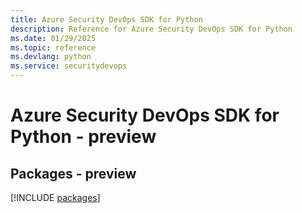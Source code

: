```yaml
---
title: Azure Security DevOps SDK for Python
description: Reference for Azure Security DevOps SDK for Python
ms.date: 01/29/2025
ms.topic: reference
ms.devlang: python
ms.service: securitydevops
---
```

# Azure Security DevOps SDK for Python - preview
## Packages - preview
[!INCLUDE [packages](security-devops-index.md)]